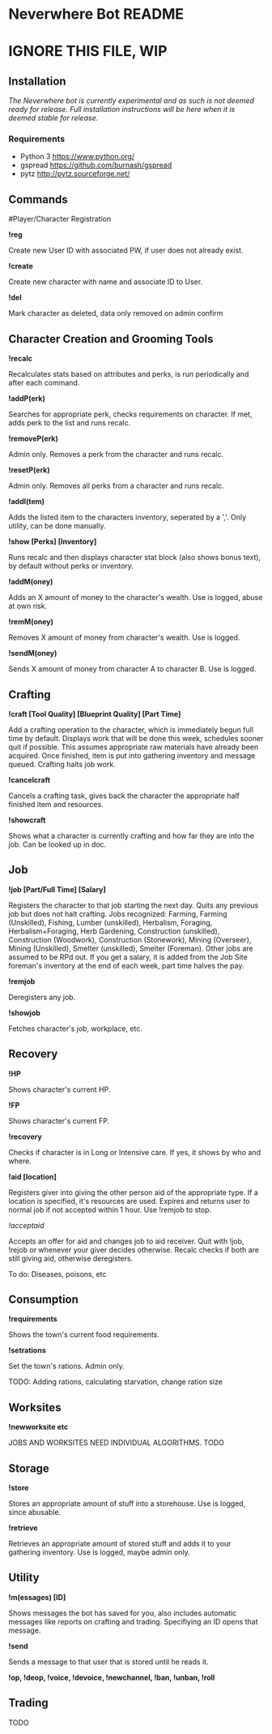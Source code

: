 # Neverwhere Bot README

# IGNORE THIS FILE, WIP

## Installation

*The Neverwhere bot is currently experimental and as such is not deemed ready for release. Full installation instructions will be here when it is deemed stable for release.*

### Requirements 
* Python 3 https://www.python.org/
* gspread https://github.com/burnash/gspread
* pytz http://pytz.sourceforge.net/


## Commands

#Player/Character Registration

**!reg <Player Name> <Password>**

Create new User ID with associated PW, if user does not already exist. 

**!create <Character Name> <Character Sex> <Player Name or ID> <Password> <Str> <Dex> <Int> <Vit>**

Create new character with name and associate ID to User.

**!del <Character Name> <Password>**

Mark character as deleted, data only removed on admin confirm


## Character Creation and Grooming Tools

**!recalc <Character Name or ID>**

Recalculates stats based on attributes and perks, is run periodically and after each command.

**!addP(erk) <Perk Name or ID> <Character Name or ID> <Password>**

Searches for appropriate perk, checks requirements on character. If met, adds perk to the list and runs recalc.

**!removeP(erk) <Perk Name or ID> <Character Name or ID>**

Admin only. Removes a perk from the character and runs recalc.

**!resetP(erk) <Character Name or ID>**

Admin only. Removes all perks from a character and runs recalc.

**!addI(tem) <Character Name or ID> <Item Name>**

Adds the listed item to the characters inventory, seperated by a ','. Only utility, can be done manually.

**!show <Character Name or ID> [Perks] [Inventory]**

Runs recalc and then displays character stat block (also shows bonus text), by default without perks or inventory.

**!addM(oney) <Character Name or ID> <Password> <Amount> <Reason>**

Adds an X amount of money to the character's wealth. Use is logged, abuse at own risk.

**!remM(oney) <Character Name or ID> <Password> <Amount> <Reason>**

Removes X amount of money from character's wealth. Use is logged.

**!sendM(oney) <Character Name or ID> <Password> <Amount> <Receiver Name or ID> <Reason>**

Sends X amount of money from character A to character B. Use is logged.


## Crafting

**!craft <Character Name or ID> <Password> <Item Name> <Skill name or ID> <Value> <Difficulty> [Tool Quality] [Blueprint Quality] [Part Time]**

Add a crafting operation to the character, which is immediately begun full time by default. Displays work that will be done this week, schedules sooner quit if possible. This assumes appropriate raw materials have already been acquired. Once finished, item is put into gathering inventory and message queued. Crafting halts job work.

**!cancelcraft <Craft ID> <Password>**

Cancels a crafting task, gives back the character the appropriate half finished item and resources.

**!showcraft <Character Name or ID>**

Shows what a character is currently crafting and how far they are into the job. Can be looked up in doc.


## Job

**!job <Character Name or ID> <Password> <Type> <Job Site ID> [Part/Full Time] [Salary]**

Registers the character to that job starting the next day. Quits any previous job but does not halt crafting. Jobs recognized: Farming, Farming (Unskilled), Fishing, Lumber (unskilled), Herbalism, Foraging, Herbalism+Foraging, Herb Gardening, Construction (unskilled), Construction (Woodwork), Construction (Stonework), Mining (Overseer), Mining (Unskilled), Smelter (unskilled), Smelter (Foreman). Other jobs are assumed to be RPd out. If you get a salary, it is added from the Job Site foreman's inventory at the end of each week, part time halves the pay.

**!remjob <Job ID> <Password>**

Deregisters any job.

**!showjob <Character Name or ID>**

Fetches character's job, workplace, etc.


## Recovery

**!HP <Character Name or ID>**

Shows character's current HP.

**!FP <Character Name or ID>**

Shows character's current FP.

**!recovery <Character Name or ID>**

Checks if character is in Long or Intensive care. If yes, it shows by who and where.

**!aid <Giver Name or ID> <Password> <Receiver Name or ID> <type> [location]**

Registers giver into giving the other person aid of the appropriate type. If a location is specified, it's resources are used. Expires and returns user to normal job if not accepted within 1 hour. Use !remjob to stop.

*!acceptaid <Acceptor Name or ID> <Password> <Giver Name or ID>*

Accepts an offer for aid and changes job to aid receiver. Quit with !job, !rejob or whenever your giver decides otherwise. Recalc checks if both are still giving aid, otherwise deregisters.

To do: Diseases, poisons, etc


## Consumption 

**!requirements**

Shows the town's current food requirements.

**!setrations <Amount>**

Set the town's rations. Admin only.

TODO: Adding rations, calculating starvation, change ration size


## Worksites

**!newworksite <Name> <Type> <Capacity> etc**

JOBS AND WORKSITES NEED INDIVIDUAL ALGORITHMS. TODO


## Storage

**!store <Character Name or ID> <Password> <Type of stuff> <amount> <Storage Name or ID>**

Stores an appropriate amount of stuff into a storehouse. Use is logged, since abusable.

**!retrieve <Character Name or ID> <Password> <Type of Stuff> <amount> <Storage Name or ID>**

Retrieves an appropriate amount of stored stuff and adds it to your gathering inventory. Use is logged, maybe admin only.


## Utility

**!m(essages) <Player name or ID> <Password> [ID]**

Shows messages the bot has saved for you, also includes automatic messages like reports on crafting and trading. Specifiying an ID opens that message.

**!send <Sender name or ID> <Password> <Recipient Name or ID> <Message>**

Sends a message to that user that is stored until he reads it.

**!op, !deop, !voice, !devoice, !newchannel, !ban, !unban, !roll**

## Trading
TODO
